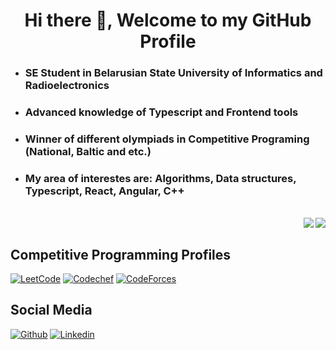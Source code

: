 <h1 align="center"> Hi there 👋, Welcome to my GitHub Profile<br/> </h1> 

* ### SE Student in **Belarusian State University of Informatics and Radioelectronics**
* ### Advanced knowledge of Typescript and Frontend tools
* ### Winner of different olympiads in Competitive Programing (National, Baltic and etc.)
* ### My area of interestes are: **Algorithms, Data structures, Typescript, React, Angular, C++**
<br />
<img align="right" src="https://github-readme-stats.vercel.app/api/top-langs/?username=4llower&langs_count=7&theme=dark">
<img style="float: right;" src="https://github-readme-stats.vercel.app/api?username=4llower&count_private=true&show_icons=true&theme=dark&hide_title=true">
<br />

## Competitive Programming Profiles

[![LeetCode](https://img.shields.io/badge/-LeetCode-ff8c00?style=flat&labelColor=ff8c00&logo=LeetCode&logoColor=white)](https://leetcode.com/4llower/)
[![Codechef](https://img.shields.io/badge/-Codechef-909090?style=flat&labelColor=909090&logo=Codechef&logoColor=white)](https://www.codechef.com/users/fllower)
[![CodeForces](https://img.shields.io/badge/-CodeForces-ec6161?style=flat&labelColor=ec6161&logo=CodeForces&logoColor=white)](https://codeforces.com/profile/4llower)		


## Social Media
[![Github](https://img.shields.io/badge/-Github-000?style=flat&logo=Github&logoColor=white)](https://github.com/4llower)
[![Linkedin](https://img.shields.io/badge/-LinkedIn-blue?style=flat&logo=Linkedin&logoColor=white)](https://www.linkedin.com/in/ihar-makeyenka/)
